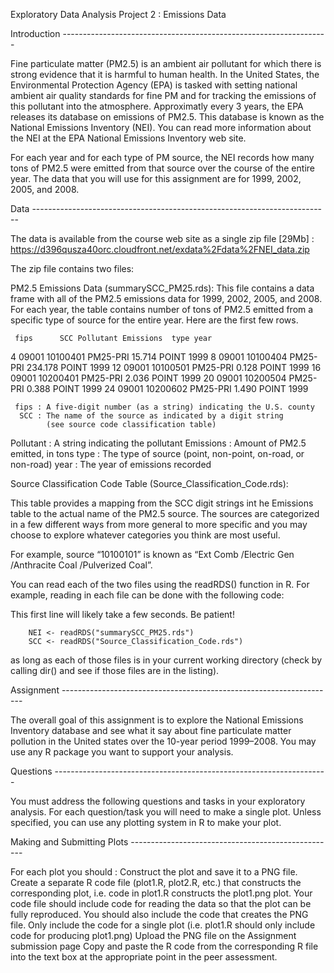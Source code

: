 Exploratory Data Analysis
Project 2 : Emissions Data


Introduction ------------------------------------------------------------------

Fine particulate matter (PM2.5) is an ambient air pollutant for which there is 
strong evidence that it is harmful to human health. In the United States, the 
Environmental Protection Agency (EPA) is tasked with setting national ambient 
air quality standards for fine PM and for tracking the emissions of this 
pollutant into the atmosphere. Approximatly every 3 years, the EPA releases 
its database on emissions of PM2.5. This database is known as the National 
Emissions Inventory (NEI). You can read more information about the NEI at the 
EPA National Emissions Inventory web site.

For each year and for each type of PM source, the NEI records how many tons of 
PM2.5 were emitted from that source over the course of the entire year. The 
data that you will use for this assignment are for 1999, 2002, 2005, and 2008.


Data --------------------------------------------------------------------------

The data is available from the course web site as a single zip file [29Mb] :
https://d396qusza40orc.cloudfront.net/exdata%2Fdata%2FNEI_data.zip

The zip file contains two files:

PM2.5 Emissions Data (summarySCC_PM25.rds): This file contains a data frame 
with all of the PM2.5 emissions data for 1999, 2002, 2005, and 2008. 
For each year, the table contains number of tons of PM2.5 emitted from a 
specific type of source for the entire year. Here are the first few rows.

     fips      SCC Pollutant Emissions  type year
 4  09001 10100401  PM25-PRI    15.714 POINT 1999
 8  09001 10100404  PM25-PRI   234.178 POINT 1999
 12 09001 10100501  PM25-PRI     0.128 POINT 1999
 16 09001 10200401  PM25-PRI     2.036 POINT 1999
 20 09001 10200504  PM25-PRI     0.388 POINT 1999
 24 09001 10200602  PM25-PRI     1.490 POINT 1999

     fips : A five-digit number (as a string) indicating the U.S. county
      SCC : The name of the source as indicated by a digit string 
            (see source code classification table)
Pollutant : A string indicating the pollutant
Emissions : Amount of PM2.5 emitted, in tons
     type : The type of source (point, non-point, on-road, or non-road)
     year : The year of emissions recorded

Source Classification Code Table (Source_Classification_Code.rds): 

This table provides a mapping from the SCC digit strings int he Emissions
table to the actual name of the PM2.5 source. The sources are categorized 
in a few different ways from more general to more specific and you may 
choose to explore whatever categories you think are most useful. 

For example, source “10100101” is known as 
“Ext Comb /Electric Gen /Anthracite Coal /Pulverized Coal”.

You can read each of the two files using the readRDS() function in R. 
For example, reading in each file can be done with the following code:

This first line will likely take a few seconds. Be patient!

		NEI <- readRDS("summarySCC_PM25.rds")
		SCC <- readRDS("Source_Classification_Code.rds")

as long as each of those files is in your current working directory 
(check by calling dir() and see if those files are in the listing).

Assignment --------------------------------------------------------------------

The overall goal of this assignment is to explore the National Emissions 
Inventory database and see what it say about fine particulate matter pollution 
in the United states over the 10-year period 1999–2008. You may use any 
R package you want to support your analysis.


Questions --------------------------------------------------------------------

You must address the following questions and tasks in your exploratory analysis. 
For each question/task you will need to make a single plot. Unless specified, 
you can use any plotting system in R to make your plot.


Making and Submitting Plots ---------------------------------------------------

For each plot you should :
Construct the plot and save it to a PNG file.
Create a separate R code file (plot1.R, plot2.R, etc.) that constructs the 
corresponding plot, i.e. code in plot1.R constructs the plot1.png plot. 
Your code file should include code for reading the data so that the plot can be 
fully reproduced. You should also include the code that creates the PNG file. 
Only include the code for a single plot (i.e. plot1.R should only include code 
for producing plot1.png)
Upload the PNG file on the Assignment submission page
Copy and paste the R code from the corresponding R file into the text box at 
the appropriate point in the peer assessment.

